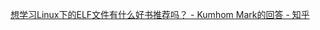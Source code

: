 
[想学习Linux下的ELF文件有什么好书推荐吗？ - Kumhom Mark的回答 - 知乎](https://www.zhihu.com/question/306040976/answer/2922074937)

